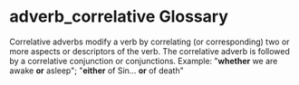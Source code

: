 # adverb_correlative Glossary
Correlative adverbs modify a verb by correlating (or corresponding) two or more aspects or descriptors of the verb.  The correlative adverb is followed by a correlative conjunction or conjunctions. Example: "**whether** we are awake **or** asleep"; "**either** of Sin... **or** of death"